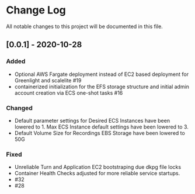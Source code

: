 
# Change Log
All notable changes to this project will be documented in this file.
 
## [0.0.1] - 2020-10-28
 
### Added
- Optional AWS Fargate deployment instead of EC2 based deployment for Greenlight and scalelite #19
- containerized initialization for the EFS storage structure and initial admin account creation via ECS one-shot tasks #16
   
### Changed
- Default parameter settings for Desired ECS Instances have been lowered to 1. Max ECS Instance default settings have been lowered to 3. 
- Default Volume Size for Recordings EBS Storage have been lowered to 50G

### Fixed
 
- Unreliable Turn and Application EC2 bootstraping due dkpg file locks
- Container Health Checks adjusted for more reliable service startups.
- #32
- #28